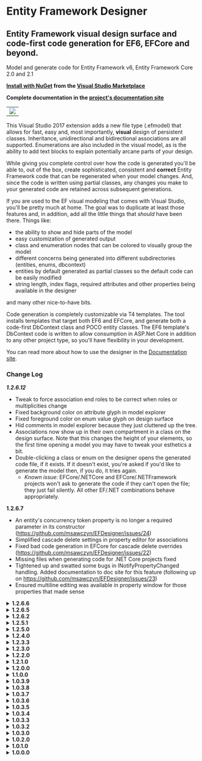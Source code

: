 # Entity Framework Designer

## Entity Framework visual design surface and code-first code generation for EF6, EFCore and beyond.

Model and generate code for Entity Framework v6, Entity Framework Core 2.0 and 2.1

**[Install with NuGet](https://docs.microsoft.com/en-us/visualstudio/ide/finding-and-using-visual-studio-extensions) from the [Visual Studio Marketplace](https://marketplace.visualstudio.com/items?itemName=michaelsawczyn.EFDesigner)**

**Complete documentation in the [project's documentation site](https://msawczyn.github.io/EFDesigner/)**

<table><tbody><tr><td>
<img src="https://raw.githubusercontent.com/wiki/msawczyn/EFDesigner/images/Designer.jpg">
</td></tr></tbody></table>

This Visual Studio 2017 extension adds a new file type (.efmodel) that allows for fast, easy and, most
importantly, **visual** design of persistent classes. Inheritance, unidirectional and bidirectional 
associations are all supported. Enumerations are also included in the visual model, as is the 
ability to add text blocks to explain potentially arcane parts of your design.

While giving you complete control over how the code is generated you'll be able to, out of the box,
create sophisticated, consistent and **correct** Entity Framework code that can be regenerated when 
your model changes. And, since the code is written using partial classes, any changes you make
to your generated code are retained across subsequent generations.

If you are used to the EF visual modeling that comes with Visual Studio, you'll be pretty much at home.
The goal was to duplicate at least those features and, in addition, 
add all the little things that *should* have been there. Things like: 
- the ability to show and hide parts of the model
- easy customization of generated output
- class and enumeration nodes that can be colored to visually group the model
- different concerns being generated into different subdirectories (entities, enums, dbcontext)
- entities by default generated as partial classes so the default code can be easily modified
- string length, index flags, required attributes and other properties being available in the designer

and many other nice-to-have bits.

Code generation is completely customizable via T4 templates. The tool installs templates that 
target both EF6 and EFCore, and generate both a code-first DbContext class and 
POCO entity classes. The EF6 template's DbContext code is written to allow consumption in 
ASP.Net Core in addition to any other project type, so you'll have flexibility in your development.

You can read more about how to use the designer in the [Documentation site](https://msawczyn.github.io/EFDesigner/).

 ### Change Log

***1.2.6.12***
   - Tweak to force association end roles to be correct when roles or multiplicities change
   - Fixed background color on attribute glyph in model explorer
   - Fixed foreground color on enum value glyph on design surface
   - Hid comments in model explorer because they just cluttered up the tree.
   - Associations now show up in their own compartment in a class on the design surface. Note that this changes the height of your elements, so the first time opening a model you may have to tweak your esthetics a bit.
   - Double-clicking a class or enum on the designer opens the generated code file, if it exists. If it doesn't exist, you're asked if you'd like to generate the model then, if you do, it tries again.
      - *Known issue*: EFCore/.NETCore and EFCore/.NETFramework projects won't ask to generate the code if they can't open the file; they just fail silently. All other EF/.NET combinations behave appropriately.

**1.2.6.7**
   - An entity's concurrency token property is no longer a required parameter in its constructor (https://github.com/msawczyn/EFDesigner/issues/24)
   - Simplified cascade delete settings in property editor for associations
   - Fixed bad code generation in EFCore for cascade delete overrides (https://github.com/msawczyn/EFDesigner/issues/22)
   - Missing files when generating code for .NET Core projects fixed
   - Tightened up and swatted some bugs in INotifyPropertyChanged handling. Added documentation to doc site for this feature (following up on https://github.com/msawczyn/EFDesigner/issues/23)
   - Ensured multiline editing was available in property window for those properties that made sense

<details>
<summary><b>1.2.6.6</b></summary>

   - Deleting a generalization or superclass gives the choice of pushing attributes and associations down to the former child class(es)

</details>
   
<details>
<summary><b>1.2.6.5</b></summary>

   - Comment elements now wrap the text
   - Multiline editor available in property window for element comment descriptions and Comment element text
   - Xml format changed for .efmodel file - can't be loaded by any version < 1.2.6.3
   - Support for automatic migration to new model xml formats

</details>

<details>
<summary><b>1.2.6.2</b></summary>

   - Added XML docs to DbContext, DatabaseInitializer and DbMigrationsConfiguration
   - Enabled drag and drop reordering of enum values and class properties
   - Gave some color to the enum value glyph in the model explorer - it was so boring!
   - Class properties and enum values with warnings now show a warning icon on the design surface
   - Design surface has a property to turn on or off the display of the warning icons 
   - Recategorized a few "Misc" properties on the design surface

</details>

<details>
<summary><b>1.2.5.1</b></summary>

   - Addressed [issue #20 - Abstract/inherited/TPC code still there for abstract class](https://github.com/msawczyn/EFDesigner/issues/20). While the discussion centered around abstract classes and TPC inheritance (which was behaving properly), it did uncover a problem with code generation when namespaces changed from class to class. 
     
</details>

<details>
<summary><b>1.2.5.0</b></summary>

   - Fix for [issue #19 - Recognize "Id" as primary key on import](https://github.com/msawczyn/EFDesigner/issues/19)

</details>

<details>
<summary><b>1.2.4.0</b></summary>

   - Retargeted immediate error and warning messages to Visual Studio output window rather than error window so they could be cleared
   - Added drag validation to Generalization (inheritance) tool
   - Automatically propagate enum name and value name changes to classes that use them

</details>

<details>
<summary><b>1.2.3.3</b></summary>

   - Reverted the selection of the node in the model explorer when an element is selected in the diagram. Was causing bad user experience.
   - Fix for bad code generation when a class has multiple properties that each have an darabase index specified.

</details>

<details>
<summary><b>1.2.3.0</b></summary>

   - When element selected in model explorer, no longer highlights in orange but instead selects, centers and zooms the element.
     This was done because the color change flagged the model as modified, making the user either undo or save the changes to keep
     source control happy.
   - Selecting an element in the diagram also selects it in the model explorer
   - Fix for [issue #12 - Cascade delete](https://github.com/msawczyn/EFDesigner/issues/14). Added another enum value for delete behavior (now is Cascade, None and Default)
     and changed code generation to force no cascade delete if set to 'None' ('None' used to mean 'Use the default behavior', which is now, more explicitly, the 'Default'
     option).
   - Fix for [issue #13 - Unique index not generated in EF6](https://github.com/msawczyn/EFDesigner/issues/13).
   - Fix for [issue #14 - Table with two Primary keys not generated properly in context](https://github.com/msawczyn/EFDesigner/issues/14). Many thanks to @Falthazar!
   - Fix for [issue #18 - Adds ValueGeneratedNever if identity type is Manual](https://github.com/msawczyn/EFDesigner/pull/18). Again, hats off to @Falthazar!

</details>

<details>
<summary><b>1.2.2.0</b></summary>

- Fix issue with association role end changing without the other side autoatically changing
   - Fix issue with deleting a highlighted element throwing an error when trying to save the file
   - Fixed code generation for dependent classes
   - Designer now automatically saves before generating code

</details>

<details>
<summary><b>1.2.1.0</b></summary>

   - Bug fix for inheritance strategy automatically changing to table-per-hierarchy if targeting EF Core
   - Updated a few warning and error messages to make them more meaningful
   - Fixes for how dependent types work
   - Remove stale error and warnings prior to save (still a few left hanging around that need looked at)
   - Fixed a few null reference errors

</details>

<details>
<summary><b>1.2.0.0</b></summary>

   - **New Features**
      - Roslyn-based code analysis now allows dragging C# files onto the design surface to add or update classes and enums
      - Can add `INotifyPropertyChanged` interface and implementation for entities
      - Ability to tag model as a specific EF version (especially useful for EF Core as new capabilities are being added often)
      - Support for dependent (complex/owned) types 
      - Option to generate dependent types in a separate directory
      - Output directory overrides for classes and enums
      - On model save, can optionally automatically install EF NuGet packages for the model's EF type and version
      - Context menu action to expand and collapse selected classes and enums 
   - **Enhancements**
      - Added ability to add/edit enum values via text in the same way properties can be added/edited in classes
      - Property grid hides element properties if they're not appropriate for the EF version
      - Inheritance strategy automatically changes to table-per-hierarchy if targeting EF Core
      - Context property `Database Type` changed to `SqlServer Type` to better reflect what it does
      - Selecting an element in the Model Explorer highlights it on the diagram

</details>

<details>
<summary><b>1.1.0.0</b></summary>

   - Bug fixes for exceptions thrown when bad input to model attributes as text
   - Added MinLength string property (used in EF6 only as of this writing)
   - Modified attribute parser to accept MinLength
   - Added ColumnName property to model attribute
   - Added [MEF extension capability](https://docs.microsoft.com/en-us/visualstudio/modeling/extend-your-dsl-by-using-mef)
   - Added some unit tests
   - Added some documentation updates
   - Changed version to 1.1.0 due to MEF capability

</details>

<details>
<summary><b>1.0.3.9</b></summary>

   - If no entities and model is using an unsupported inheritance strategy, 
     changing from EF6 to EFCore doesn't give a message, just changes the strategy.
   - Added IsFlags attribute (and matching validations and behavior) to Enums
   - NGENed extension assembly

</details>

<details>
<summary><b>1.0.3.8</b></summary>

   - Fixed project item placement
   - Added change checks to diagram so dirty flag doesn't set when nothing changes

</details>

<details>
<summary><b>1.0.3.7</b></summary>

   - Emergency bug fixes

</details>

<details>
<summary><b>1.0.3.6</b></summary>

   - Fixed parser errors when editing model attributes as text
   - Fixed error when auto-generating on save and design surface is not the active window
   - Fixed crash when used on non-English-language systems (where Microsoft Pluralization Service is unavailable)
   - Added option to generate warnings if no documentation
   - Standardized warning and error message structure
   - Added ability to choose 'None' DatabaseInitializer type; generates SetInitializer(null)

</details>

<details>
<summary><b>1.0.3.5</b></summary>

   - Enhanced portability between EF6 an EFCore

</details>

<details>
<summary><b>1.0.3.4</b></summary>

   - Adds some T4 fixes to make generated code more usable in ASP.NET Core applications. 
   - Fix to spurious error when copying/pasting enum elements.
   - First release that's available on Visual Studio Marketplace.

</details>

<details>
<summary><b>1.0.3.3</b></summary>

   - Fix to spurious error when copying/pasting model elements
   - **Do not use this release.** Fix didn't extend to enum elements. This is fixed in 1.0.3.4.

</details>

<details>
<summary><b>1.0.3.2</b></summary>

   - Minor bug fix in parsing manually typed attributes. 
   - Loosened model file version check to only check major version.

</details>

<details>
<summary><b>1.0.3.0</b></summary>

   - Enhanced syntax for adding/editing attributes via code
   - Fix for generate-on-save for both Framework and .NET Core projects.

</details>

<details>
<summary><b>1.0.2.0</b></summary>

   - EFCore T4 template now available

</details>

<details>
<summary><b>1.0.1.0</b></summary>

   - Fix to EF6 T4 for issue where column names in many-to-many association join tables were flipped

</details>

<details>
<summary><b>1.0.0.0</b></summary>

   - Initial release

</details>


